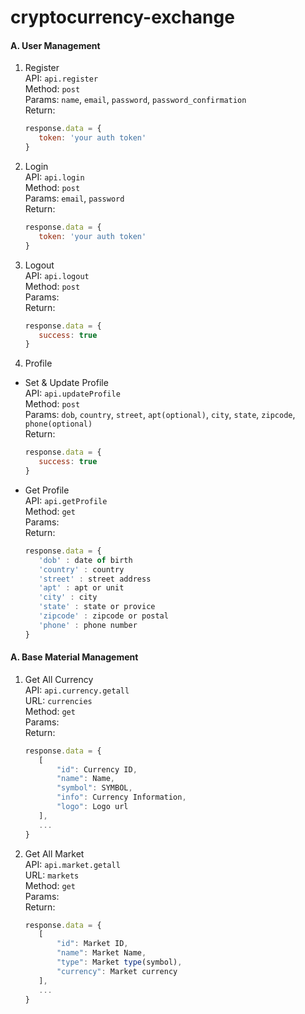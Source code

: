 # cryptocurrency-exchange

#### A. User Management

1. Register     
    API: `api.register`  
    Method: `post`  
    Params: `name`, `email`, `password`, `password_confirmation`    
    Return: 
    ```javascript
    response.data = {
       token: 'your auth token'    
    }
    ```
    
2. Login    
    API: `api.login`  
    Method: `post`  
    Params: `email`, `password`    
    Return: 
    ```javascript
    response.data = {
       token: 'your auth token'    
    }
    ```
    
3. Logout    
    API: `api.logout`  
    Method: `post`  
    Params:     
    Return: 
    ```javascript
    response.data = {
       success: true    
    }
    ```

4. Profile
- Set & Update Profile   
    API: `api.updateProfile`  
    Method: `post`  
    Params: `dob`, `country`, `street`, `apt(optional)`, `city`, `state`, `zipcode`, `phone(optional)`    
    Return: 
    ```javascript
    response.data = {
       success: true    
    }
    ```
- Get Profile   
    API: `api.getProfile`  
    Method: `get`  
    Params:     
    Return: 
    ```javascript
    response.data = {
       'dob' : date of birth
       'country' : country
       'street' : street address
       'apt' : apt or unit
       'city' : city
       'state' : state or provice
       'zipcode' : zipcode or postal
       'phone' : phone number    
    }
    ```

#### A. Base Material Management

1. Get All Currency    
    API: `api.currency.getall`  
    URL: `currencies`   
    Method: `get`  
    Params:     
    Return: 
    ```javascript
    response.data = {
       [
           "id": Currency ID,
           "name": Name,
           "symbol": SYMBOL,
           "info": Currency Information,
           "logo": Logo url
       ],    
       ...
    }
    ```

2. Get All Market    
    API: `api.market.getall`  
    URL: `markets`  
    Method: `get`  
    Params:     
    Return: 
    ```javascript
    response.data = {
       [
           "id": Market ID,
           "name": Market Name,
           "type": Market type(symbol),
           "currency": Market currency
       ],    
       ...
    }
    ```